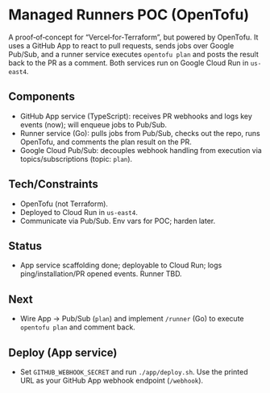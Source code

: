 # Managed Runners POC (OpenTofu)

A proof‑of‑concept for “Vercel‑for‑Terraform”, but powered by OpenTofu. It uses a GitHub App to react to pull requests, sends jobs over Google Pub/Sub, and a runner service executes `opentofu plan` and posts the result back to the PR as a comment. Both services run on Google Cloud Run in `us-east4`.

## Components
- GitHub App service (TypeScript): receives PR webhooks and logs key events (now); will enqueue jobs to Pub/Sub.
- Runner service (Go): pulls jobs from Pub/Sub, checks out the repo, runs OpenTofu, and comments the plan result on the PR.
- Google Cloud Pub/Sub: decouples webhook handling from execution via topics/subscriptions (topic: `plan`).

## Tech/Constraints
- OpenTofu (not Terraform).
- Deployed to Cloud Run in `us-east4`.
- Communicate via Pub/Sub. Env vars for POC; harden later.

## Status
- App service scaffolding done; deployable to Cloud Run; logs ping/installation/PR opened events. Runner TBD.

## Next
- Wire App → Pub/Sub (`plan`) and implement `/runner` (Go) to execute `opentofu plan` and comment back.

## Deploy (App service)
- Set `GITHUB_WEBHOOK_SECRET` and run `./app/deploy.sh`. Use the printed URL as your GitHub App webhook endpoint (`/webhook`).


